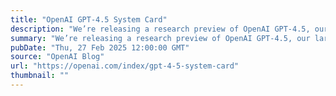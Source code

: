 ```yaml
---
title: "OpenAI GPT-4.5 System Card"
description: "We’re releasing a research preview of OpenAI GPT‑4.5, our largest and most knowledgeable model yet."
summary: "We’re releasing a research preview of OpenAI GPT‑4.5, our largest and most knowledgeable model yet."
pubDate: "Thu, 27 Feb 2025 12:00:00 GMT"
source: "OpenAI Blog"
url: "https://openai.com/index/gpt-4-5-system-card"
thumbnail: ""
---
```


